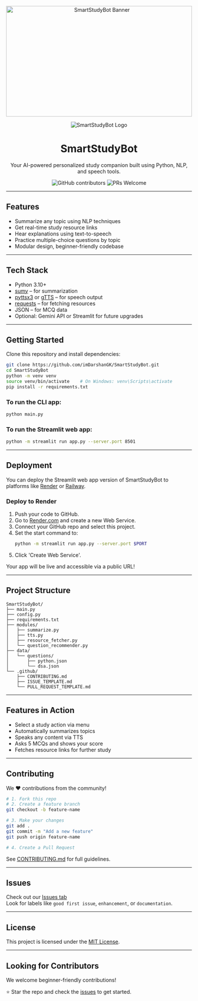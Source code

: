 

<p align="center">
  <img src="https://raw.githubusercontent.com/imDarshanGK/SmartStudyBot/main/assets/banner.png" alt="SmartStudyBot Banner" width="100%" height="300px">
</p>

<p align="center">
  <img src="https://img.shields.io/badge/SmartStudyBot-AI--Powered-blue?style=for-the-badge&logo=python&logoColor=white" alt="SmartStudyBot Logo">
</p>


<h1 align="center">SmartStudyBot</h1>
<p align="center">Your AI-powered personalized study companion built using Python, NLP, and speech tools.</p>

<p align="center">
  <img src="https://img.shields.io/github/contributors/imDarshanGK/SmartStudyBot" alt="GitHub contributors">
  <img src="https://img.shields.io/badge/PRs-welcome-brightgreen.svg?style=flat-square" alt="PRs Welcome">
</p>


---

## Features

-  Summarize any topic using NLP techniques
-  Get real-time study resource links
-  Hear explanations using text-to-speech
-  Practice multiple-choice questions by topic
-  Modular design, beginner-friendly codebase

---

## Tech Stack

- Python 3.10+
- [sumy](https://pypi.org/project/sumy/) – for summarization
- [pyttsx3](https://pypi.org/project/pyttsx3/) or [gTTS](https://pypi.org/project/gTTS/) – for speech output
- [requests](https://pypi.org/project/requests/) – for fetching resources
- JSON – for MCQ data
- Optional: Gemini API or Streamlit for future upgrades

---

## Getting Started


Clone this repository and install dependencies:

```bash
git clone https://github.com/imDarshanGK/SmartStudyBot.git
cd SmartStudyBot
python -m venv venv
source venv/bin/activate    # On Windows: venv\Scripts\activate
pip install -r requirements.txt
```

### To run the CLI app:
```bash
python main.py
```

### To run the Streamlit web app:
```bash
python -m streamlit run app.py --server.port 8501
```

---

## Deployment

You can deploy the Streamlit web app version of SmartStudyBot to platforms like [Render](https://render.com/) or [Railway](https://railway.app/).

### Deploy to Render

1. Push your code to GitHub.
2. Go to [Render.com](https://render.com/) and create a new Web Service.
3. Connect your GitHub repo and select this project.
4. Set the start command to:
   ```bash
   python -m streamlit run app.py --server.port $PORT
   ```
5. Click 'Create Web Service'.

Your app will be live and accessible via a public URL!


---

## Project Structure

```
SmartStudyBot/
├── main.py
├── config.py
├── requirements.txt
├── modules/
│   ├── summarize.py
│   ├── tts.py
│   ├── resource_fetcher.py
│   └── question_recommender.py
├── data/
│   └── questions/
│       ├── python.json
│       └── dsa.json
└── .github/
    ├── CONTRIBUTING.md
    ├── ISSUE_TEMPLATE.md
    └── PULL_REQUEST_TEMPLATE.md
```

---

## Features in Action

-  Select a study action via menu
-  Automatically summarizes topics
-  Speaks any content via TTS
-  Asks 5 MCQs and shows your score
-  Fetches resource links for further study

---

## Contributing

We ❤️ contributions from the community!

```bash
# 1. Fork this repo
# 2. Create a feature branch
git checkout -b feature-name

# 3. Make your changes
git add .
git commit -m "Add a new feature"
git push origin feature-name

# 4. Create a Pull Request
```

See [CONTRIBUTING.md](.github/CONTRIBUTING.md) for full guidelines.

---

## Issues

Check out our [Issues tab](https://github.com/imDarshanGK/SmartStudyBot/issues)  
Look for labels like `good first issue`, `enhancement`, or `documentation`.

---

## License

This project is licensed under the [MIT License](LICENSE).

---

## Looking for Contributors

We welcome beginner-friendly contributions!

⭐ Star the repo and check the [issues](https://github.com/imDarshanGK/SmartStudyBot/issues) to get started.
